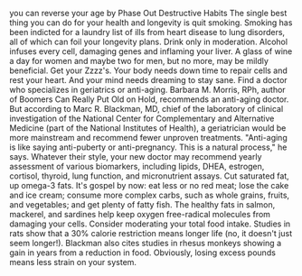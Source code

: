 you can reverse your age by Phase Out Destructive Habits
The single best thing you can do for your health and longevity is quit smoking. Smoking has been indicted for a laundry list of ills from heart disease to lung disorders, all of which can foil your longevity plans.
Drink only in moderation. Alcohol infuses every cell, damaging genes and inflaming your liver. A glass of wine a day for women and maybe two for men, but no more, may be mildly beneficial.
Get your Zzzz's. Your body needs down time to repair cells and rest your heart. And your mind needs dreaming to stay sane.
Find a doctor who specializes in geriatrics or anti-aging. Barbara M. Morris, RPh, author of Boomers Can Really Put Old on Hold, recommends an anti-aging doctor. But according to Marc R. Blackman, MD, chief of the laboratory of clinical investigation of the National Center for Complementary and Alternative Medicine (part of the National Institutes of Health), a geriatrician would be more mainstream and recommend fewer unproven treatments. "Anti-aging is like saying anti-puberty or anti-pregnancy. This is a natural process," he says. Whatever their style, your new doctor may recommend yearly assessment of various biomarkers, including lipids, DHEA, estrogen, cortisol, thyroid, lung function, and micronutrient assays.
Cut saturated fat, up omega-3 fats. It's gospel by now: eat less or no red meat; lose the cake and ice cream; consume more complex carbs, such as whole grains, fruits, and vegetables; and get plenty of fatty fish. The healthy fats in salmon, mackerel, and sardines help keep oxygen free-radical molecules from damaging your cells.
Consider moderating your total food intake. Studies in rats show that a 30% calorie restriction means longer life (no, it doesn't just seem longer!). Blackman also cites studies in rhesus monkeys showing a gain in years from a reduction in food. Obviously, losing excess pounds means less strain on your system.
